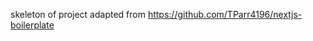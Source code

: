 skeleton of project adapted from https://github.com/TParr4196/nextjs-boilerplate

<!-- scrapped below code: // import { Box, Slider, Typography } from "@mui/material";
// import React from "react";
// import { useDeckProvider } from "../context/deckContext";

// const marks = [
//   {
//     value: 1,
//     label: '1',
//   },
//   {
//     value: 2,
//     label: '2',
//   },
//   {
//     value: 3,
//     label: '3',
//   },
//   {
//     value: 4,
//     label: '4',
//   },
//   {
//     value: 5,
//     label: '5',
//   },
// ];

// export default function InfoSelect(){
//     const {bracket, setBracket } = useDeckProvider();

//     return (
//         <Box sx={{ flexDirection: "row", width: "30%", m:2}}>
//         <Typography>Select a Bracket (Power Level)</Typography>
//         {/* https://mui.com/material-ui/react-slider/ */}
//         <Slider
//             aria-label="Always visible"
//             defaultValue={2}
//             step={1}
//             marks={marks}
//             min={1}
//             max={5}
//             valueLabelDisplay="on"
//             />

//         </Box>
//     )
// } -->